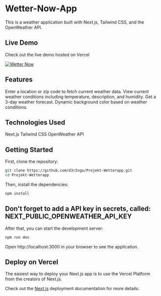# Wetter-Now-App

This is a weather application built with Next.js, Tailwind CSS, and the OpenWeather API.

## Live Demo

Check out the live demo hosted on Vercel

[<img src="./src/app/favicon.ico" alt="Wetter Now">](https://wetter-now.vercel.app)

## Features
Enter a location or zip code to fetch current weather data.
View current weather conditions including temperature, description, and humidity.
Get a 3-day weather forecast.
Dynamic background color based on weather conditions.

## Technologies Used
Next.js
Tailwind CSS
OpenWeather API

## Getting Started

First, clone the repository:

```bash
git clone https://github.com/d3rIngo/Projekt-Wetterapp.git
cd Projekt-Wetterapp
```

Then, install the dependencies:

```bash
npm install
```
## Don't forget to add a API key in secrets, called: NEXT_PUBLIC_OPENWEATHER_API_KEY

After that, you can start the development server:

```bash
npm run dev
```

Open http://localhost:3000 in your browser to see the application.

## Deploy on Vercel
The easiest way to deploy your Next.js app is to use the Vercel Platform from the creators of Next.js.

Check out the [Next.js](https://nextjs.org/docs/pages/building-your-application/deploying) deployment documentation for more details.
